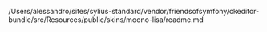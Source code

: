 /Users/alessandro/sites/sylius-standard/vendor/friendsofsymfony/ckeditor-bundle/src/Resources/public/skins/moono-lisa/readme.md